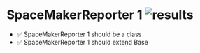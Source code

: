 # SpaceMakerReporter 1 ![results](https://img.shields.io/badge/Results-100%-50C878)

- ✅ SpaceMakerReporter 1 should be a class
- ✅ SpaceMakerReporter 1 should extend Base